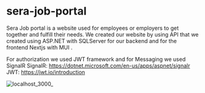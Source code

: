 # sera-job-portal
Sera Job portal is a website used for employees or employers to get together and fulfill their needs. We created our website by using API that we created using ASP.NET
with SQLServer for our backend and for the frontend Nextjs with MUI .

For authorization we used JWT framework and for Messaging we used SignalR
  SignalR: https://dotnet.microsoft.com/en-us/apps/aspnet/signalr
  JWT: https://jwt.io/introduction
  
![localhost_3000_](https://user-images.githubusercontent.com/62254352/193445698-cd39080a-bb21-4de0-9305-2bacca5a36bf.png)
